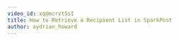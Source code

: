 ```yaml
---
video_id: xqUmcrvt5sI
title: How to Retrieve a Recipient List in SparkPost
author: aydrian_howard
---
```

